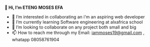 **👋 Hi, I’m ETENG MOSES EFA**
- 👀 I’m interested in collaborating an i'm an aspiring web developer 
- 🌱 I’m currently learning Software engineering at alxafrica school
- 💞️ I’m looking to collaborate on any project both small and big 
- 📫 How to reach me through my Email: iammoses19@gmail.com , whatapp 08058761904

<!---
mosescode1/mosescode1 is a ✨ special ✨ repository because its `README.md` (this file) appears on your GitHub profile.
You can click the Preview link to take a look at your changes.
--->
